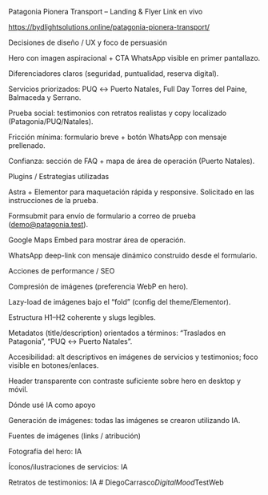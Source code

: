Patagonia Pionera Transport – Landing & Flyer
Link en vivo

https://bydlightsolutions.online/patagonia-pionera-transport/

Decisiones de diseño / UX y foco de persuasión

Hero con imagen aspiracional + CTA WhatsApp visible en primer pantallazo.

Diferenciadores claros (seguridad, puntualidad, reserva digital).

Servicios priorizados: PUQ ↔ Puerto Natales, Full Day Torres del Paine, Balmaceda y Serrano.

Prueba social: testimonios con retratos realistas y copy localizado (Patagonia/PUQ/Natales).

Fricción mínima: formulario breve + botón WhatsApp con mensaje prellenado.

Confianza: sección de FAQ + mapa de área de operación (Puerto Natales).

Plugins / Estrategias utilizadas

Astra + Elementor para maquetación rápida y responsive. Solicitado en las instrucciones de la prueba.

Formsubmit para envío de formulario a correo de prueba (demo@patagonia.test).

Google Maps Embed para mostrar área de operación.

WhatsApp deep-link con mensaje dinámico construido desde el formulario.

Acciones de performance / SEO

Compresión de imágenes (preferencia WebP en hero).

Lazy-load de imágenes bajo el “fold” (config del theme/Elementor).

Estructura H1–H2 coherente y slugs legibles.

Metadatos (title/description) orientados a términos: “Traslados en Patagonia”, “PUQ ↔ Puerto Natales”.

Accesibilidad: alt descriptivos en imágenes de servicios y testimonios; foco visible en botones/enlaces.

Header transparente con contraste suficiente sobre hero en desktop y móvil.

Dónde usé IA como apoyo

Generación de imágenes: todas las imágenes se crearon utilizando IA.

Fuentes de imágenes (links / atribución)

Fotografía del hero: IA

Íconos/ilustraciones de servicios: IA

Retratos de testimonios: IA
#   D i e g o C a r r a s c o _ D i g i t a l M o o d _ T e s t W e b 
 
 

